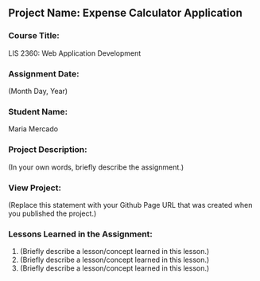 ## Project Name:  Expense Calculator Application

### Course Title:
LIS 2360:  Web Application Development

### Assignment Date:  
(Month Day, Year)

### Student Name:  
Maria Mercado

### Project Description:
(In your own words, briefly describe the assignment.)

### View Project:
(Replace this statement with your Github Page URL that was created when you 
 published the project.)

### Lessons Learned in the Assignment:
1. (Briefly describe a lesson/concept learned in this lesson.)
2. (Briefly describe a lesson/concept learned in this lesson.)
3. (Briefly describe a lesson/concept learned in this lesson.)
